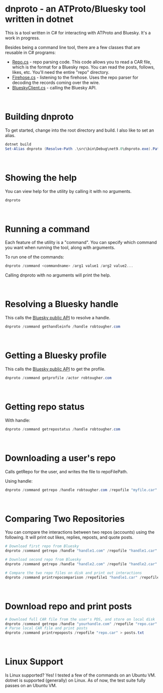 # dnproto - an ATProto/Bluesky tool written in dotnet

This is a tool written in C# for interacting with ATProto and Bluesky. It's a work in progress.

Besides being a command line tool, there are a few classes that are reusable in C# programs:

- [Repo.cs](/src/repo/Repo.cs) - repo parsing code. This code allows you to read a CAR file, which is the format for a Bluesky repo. You can read the posts, follows, likes, etc. You'll need the entire "repo" directory.
- [Firehose.cs](/src/firehose/Firehose.cs) - listening to the firehose. Uses the repo parser for decoding the records coming over the wire.
- [BlueskyClient.cs](/src/ws/BlueskyClient.cs) - calling the Bluesky API.


&nbsp;

# Building dnproto

To get started, change into the root directory and build. I also like to set an alias.

```powershell
dotnet build
Set-Alias dnproto (Resolve-Path .\src\bin\Debug\net9.0\dnproto.exe).Path
```


&nbsp;

# Showing the help

You can view help for the utility by calling it with no arguments.

```powershell
dnproto
```


&nbsp;

# Running a command

Each feature of the utility is a "command". You can specify which command you want when running the tool, along with arguments.

To run one of the commands:

```powershell
dnproto /command <commandname> /arg1 value1 /arg2 value2...
```

Calling dnproto with no arguments will print the help.


&nbsp;

# Resolving a Bluesky handle

This calls the [Bluesky public API](https://public.api.bsky.app/xrpc/com.atproto.identity.resolveHandle) to resolve a handle.

```powershell
dnproto /command gethandleinfo /handle robtougher.com
```


&nbsp;

# Getting a Bluesky profile

This calls the [Bluesky public API](https://public.api.bsky.app/xrpc/app.bsky.actor.getProfile) to get the profile.

```powershell
dnproto /command getprofile /actor robtougher.com
```


&nbsp;

# Getting repo status

With handle:

```powershell
dnproto /command getrepostatus /handle robtougher.com
```


&nbsp;

# Downloading a user's repo

Calls getRepo for the user, and writes the file to repoFilePath.

Using handle:

```powershell
dnproto /command getrepo /handle robtougher.com /repofile "myfile.car"
```



&nbsp;

# Comparing Two Repositories

You can compare the interactions between two repos (accounts) using the following.
It will print out likes, replies, reposts, and quote posts.

```powershell
# Download first repo from Bluesky
dnproto /command getrepo /handle "handle1.com" /repofile "handle1.car"

# Download second repo from Bluesky
dnproto /command getrepo /handle "handle2.com" /repofile "handle2.car"

# Compare the two repo files on disk and print out interactions
dnproto /command printrepocomparison /repofile1 "handle1.car" /repofile2 "handle2.car"
```




&nbsp;

# Download repo and print posts


```powershell
# Download full CAR file from the user's PDS, and store on local disk
dnproto /command getrepo /handle "yourhandle.com" /repofile "repo.car"
# Parse local CAR file and print posts
dnproto /command printrepoposts /repofile "repo.car" > posts.txt
```



&nbsp;

# Linux Support

Is Linux supported? Yes! I tested a few of the commands on an Ubuntu VM. dotnet is supported (generally) on Linux.
As of now, the test suite fully passes on an Ubuntu VM.

